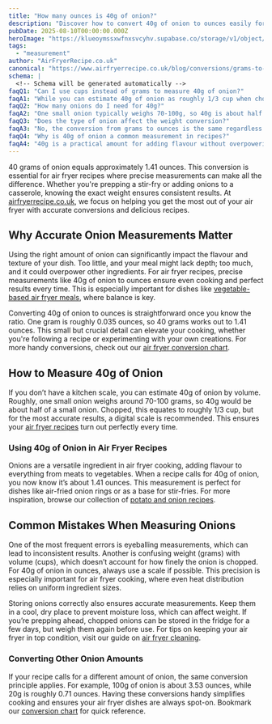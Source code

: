 ```yaml
---
title: "How many ounces is 40g of onion?"
description: "Discover how to convert 40g of onion to ounces easily for precise air fryer recipes. Get accurate measurements in seconds!"
pubDate: 2025-08-10T00:00:00.000Z
heroImage: "https://klueoymssxwfnxsvcyhv.supabase.co/storage/v1/object/public/Shmucket/how-many-ounces-is-40g-of-onion.webp"
tags:
  - "measurement"
author: "AirFryerRecipe.co.uk"
canonical: "https://www.airfryerrecipe.co.uk/blog/conversions/grams-to-ounces/how-many-ounces-is-40g-of-onion"
schema: |
  <!-- Schema will be generated automatically -->
faqQ1: "Can I use cups instead of grams to measure 40g of onion?"
faqA1: "While you can estimate 40g of onion as roughly 1/3 cup when chopped, this method isn’t as precise as weighing. Onion density varies depending on how finely it’s chopped, so a kitchen scale is recommended for accuracy, especially in air fryer recipes."
faqQ2: "How many onions do I need for 40g?"
faqA2: "One small onion typically weighs 70-100g, so 40g is about half of a small onion. If using a medium onion (around 150g), you’d need roughly a quarter of it to reach 40g. Always weigh for the most accurate measurement."
faqQ3: "Does the type of onion affect the weight conversion?"
faqA3: "No, the conversion from grams to ounces is the same regardless of onion type (red, white, or yellow). However, different onions vary in size and density, so weighing is still the best method for precise measurements in air fryer cooking."
faqQ4: "Why is 40g of onion a common measurement in recipes?"
faqA4: "40g is a practical amount for adding flavour without overpowering a dish. It’s enough for 2-3 servings, making it ideal for air fryer recipes where space is limited. This measurement balances taste and texture perfectly in most dishes."
---
```

<p>40 grams of onion equals approximately 1.41 ounces. This conversion is essential for air fryer recipes where precise measurements can make all the difference. Whether you're prepping a stir-fry or adding onions to a casserole, knowing the exact weight ensures consistent results. At <a href=https://www.airfryerrecipe.co.uk>airfryerrecipe.co.uk</a>, we focus on helping you get the most out of your air fryer with accurate conversions and delicious recipes.</p>

<h2>Why Accurate Onion Measurements Matter</h2>
<p>Using the right amount of onion can significantly impact the flavour and texture of your dish. Too little, and your meal might lack depth; too much, and it could overpower other ingredients. For air fryer recipes, precise measurements like 40g of onion to ounces ensure even cooking and perfect results every time. This is especially important for dishes like <a href=https://www.airfryerrecipe.co.uk/recipe-category/vegetables>vegetable-based air fryer meals</a>, where balance is key.</p>

<p>Converting 40g of onion to ounces is straightforward once you know the ratio. One gram is roughly 0.035 ounces, so 40 grams works out to 1.41 ounces. This small but crucial detail can elevate your cooking, whether you're following a recipe or experimenting with your own creations. For more handy conversions, check out our <a href=https://www.airfryerrecipe.co.uk/air-fryer-conversion-chart>air fryer conversion chart</a>.</p>

<h2>How to Measure 40g of Onion</h2>
<p>If you don’t have a kitchen scale, you can estimate 40g of onion by volume. Roughly, one small onion weighs around 70-100 grams, so 40g would be about half of a small onion. Chopped, this equates to roughly 1/3 cup, but for the most accurate results, a digital scale is recommended. This ensures your <a href=https://www.airfryerrecipe.co.uk/recipes>air fryer recipes</a> turn out perfectly every time.</p>

<h3>Using 40g of Onion in Air Fryer Recipes</h3>
<p>Onions are a versatile ingredient in air fryer cooking, adding flavour to everything from meats to vegetables. When a recipe calls for 40g of onion, you now know it’s about 1.41 ounces. This measurement is perfect for dishes like air-fried onion rings or as a base for stir-fries. For more inspiration, browse our collection of <a href=https://www.airfryerrecipe.co.uk/recipe-category/potatoes>potato and onion recipes</a>.</p>

<h2>Common Mistakes When Measuring Onions</h2>
<p>One of the most frequent errors is eyeballing measurements, which can lead to inconsistent results. Another is confusing weight (grams) with volume (cups), which doesn’t account for how finely the onion is chopped. For 40g of onion in ounces, always use a scale if possible. This precision is especially important for air fryer cooking, where even heat distribution relies on uniform ingredient sizes.</p>

<p>Storing onions correctly also ensures accurate measurements. Keep them in a cool, dry place to prevent moisture loss, which can affect weight. If you’re prepping ahead, chopped onions can be stored in the fridge for a few days, but weigh them again before use. For tips on keeping your air fryer in top condition, visit our guide on <a href=https://www.airfryerrecipe.co.uk/air-fryer-cleaner>air fryer cleaning</a>.</p>

<h3>Converting Other Onion Amounts</h3>
<p>If your recipe calls for a different amount of onion, the same conversion principle applies. For example, 100g of onion is about 3.53 ounces, while 20g is roughly 0.71 ounces. Having these conversions handy simplifies cooking and ensures your air fryer dishes are always spot-on. Bookmark our <a href=https://www.airfryerrecipe.co.uk/air-fryer-conversion-chart>conversion chart</a> for quick reference.</p>
